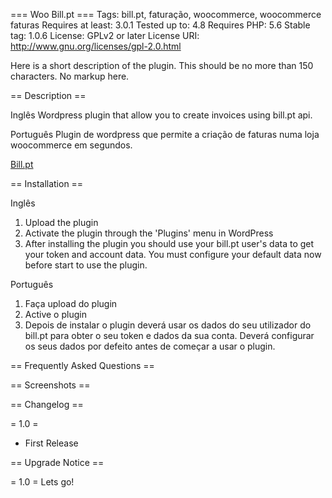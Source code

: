 === Woo Bill.pt ===
Tags: bill.pt, faturação, woocommerce, woocommerce faturas
Requires at least: 3.0.1
Tested up to: 4.8
Requires PHP: 5.6
Stable tag: 1.0.6
License: GPLv2 or later
License URI: http://www.gnu.org/licenses/gpl-2.0.html
 
Here is a short description of the plugin.  This should be no more than 150 characters.  No markup here.
 
== Description ==

Inglês
Wordpress plugin that allow you to create invoices using bill.pt api. 


Português
Plugin de wordpress que permite a criação de faturas numa loja woocommerce em segundos. 

[Bill.pt](https://bill.pt/ "Bill.pt Software de faturação online") 

 
== Installation ==
 
Inglês
1. Upload the plugin
1. Activate the plugin through the 'Plugins' menu in WordPress
1. After installing the plugin you should use your bill.pt user's data to get your token and account data.
You must configure your default data now before start to use the plugin.

Português
1. Faça upload do plugin
1. Active o plugin
1. Depois de instalar o plugin deverá usar os dados do seu utilizador do bill.pt para obter o seu token e dados da sua conta.
Deverá configurar os seus dados por defeito antes de começar a usar o plugin. 

 
== Frequently Asked Questions ==
 
 
== Screenshots ==
 
 
== Changelog ==
 
= 1.0 =
* First Release
 
 
== Upgrade Notice ==
 
= 1.0 =
Lets go!